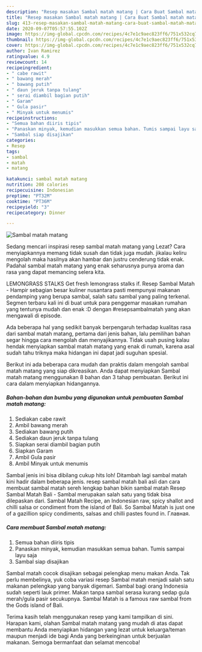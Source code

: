 ```yaml
---
description: "Resep masakan Sambal matah matang | Cara Buat Sambal matah matang Yang Menggugah Selera"
title: "Resep masakan Sambal matah matang | Cara Buat Sambal matah matang Yang Menggugah Selera"
slug: 413-resep-masakan-sambal-matah-matang-cara-buat-sambal-matah-matang-yang-menggugah-selera
date: 2020-09-07T05:57:55.102Z
image: https://img-global.cpcdn.com/recipes/4c7e1c9aec823ff6/751x532cq70/sambal-matah-matang-foto-resep-utama.jpg
thumbnail: https://img-global.cpcdn.com/recipes/4c7e1c9aec823ff6/751x532cq70/sambal-matah-matang-foto-resep-utama.jpg
cover: https://img-global.cpcdn.com/recipes/4c7e1c9aec823ff6/751x532cq70/sambal-matah-matang-foto-resep-utama.jpg
author: Ivan Ramirez
ratingvalue: 4.9
reviewcount: 14
recipeingredient:
- " cabe rawit"
- " bawang merah"
- " bawang putih"
- " daun jeruk tanpa tulang"
- " serai diambil bagian putih"
- " Garam"
- " Gula pasir"
- " Minyak untuk menumis"
recipeinstructions:
- "Semua bahan diiris tipis"
- "Panaskan minyak, kemudian masukkan semua bahan. Tumis sampai layu saja"
- "Sambal siap disajikan"
categories:
- Resep
tags:
- sambal
- matah
- matang

katakunci: sambal matah matang 
nutrition: 208 calories
recipecuisine: Indonesian
preptime: "PT32M"
cooktime: "PT36M"
recipeyield: "3"
recipecategory: Dinner

---
```



![Sambal matah matang](https://img-global.cpcdn.com/recipes/4c7e1c9aec823ff6/751x532cq70/sambal-matah-matang-foto-resep-utama.jpg)

Sedang mencari inspirasi resep sambal matah matang yang Lezat? Cara menyiapkannya memang tidak susah dan tidak juga mudah. jikalau keliru mengolah maka hasilnya akan hambar dan justru cenderung tidak enak. Padahal sambal matah matang yang enak seharusnya punya aroma dan rasa yang dapat memancing selera kita.

LEMONGRASS STALKS Get fresh lemongrass stalks if. Resep Sambal Matah - Hampir sebagian besar kuliner nusantara pasti mempunyai makanan pendamping yang berupa sambal, salah satu sambal yang paling terkenal. Segmen terbaru kali ini di buat untuk para penggemar masakan rumahan yang tentunya mudah dan enak :D dengan #resepsambalmatah yang akan mengawali di episode.

Ada beberapa hal yang sedikit banyak berpengaruh terhadap kualitas rasa dari sambal matah matang, pertama dari jenis bahan, lalu pemilihan bahan segar hingga cara mengolah dan menyajikannya. Tidak usah pusing kalau hendak menyiapkan sambal matah matang yang enak di rumah, karena asal sudah tahu triknya maka hidangan ini dapat jadi suguhan spesial.


Berikut ini ada beberapa cara mudah dan praktis dalam mengolah sambal matah matang yang siap dikreasikan. Anda dapat menyiapkan Sambal matah matang menggunakan 8 bahan dan 3 tahap pembuatan. Berikut ini cara dalam menyiapkan hidangannya.

<!--inarticleads1-->

##### Bahan-bahan dan bumbu yang digunakan untuk pembuatan Sambal matah matang:

1. Sediakan  cabe rawit
1. Ambil  bawang merah
1. Sediakan  bawang putih
1. Sediakan  daun jeruk tanpa tulang
1. Siapkan  serai diambil bagian putih
1. Siapkan  Garam
1. Ambil  Gula pasir
1. Ambil  Minyak untuk menumis


Sambal jenis ini bisa dibilang cukup hits loh! Ditambah lagi sambal matah kini hadir dalam beberapa jenis. resep sambal matah bali asli dan cara membuat sambal matah sereh lengkap bahan bikin sambal matah Resep Sambal Matah Bali - Sambal merupakan salah satu yang tidak bisa dilepaskan dari. Sambal Matah Recipe, an Indonesian raw, spicy shallot and chilli salsa or condiment from the island of Bali. So Sambal Matah is just one of a gazillion spicy condiments, salsas and chilli pastes found in. Главная. 

<!--inarticleads2-->

##### Cara membuat Sambal matah matang:

1. Semua bahan diiris tipis
1. Panaskan minyak, kemudian masukkan semua bahan. Tumis sampai layu saja
1. Sambal siap disajikan


Sambal matah cocok disajikan sebagai pelengkap menu makan Anda. Tak perlu membelinya, yuk coba variasi resep Sambal matah menjadi salah satu makanan pelengkap yang banyak digemari. Sambal bagi orang Indonesia sudah seperti lauk primer. Makan tanpa sambal serasa kurang sedap gula merah/gula pasir secukupnya. Sambal Matah is a famous raw sambal from the Gods island of Bali. 

Terima kasih telah menggunakan resep yang kami tampilkan di sini. Harapan kami, olahan Sambal matah matang yang mudah di atas dapat membantu Anda menyiapkan hidangan yang lezat untuk keluarga/teman maupun menjadi ide bagi Anda yang berkeinginan untuk berjualan makanan. Semoga bermanfaat dan selamat mencoba!
